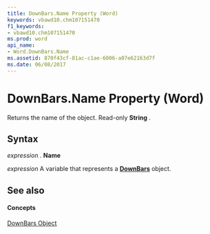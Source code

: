 ```yaml
---
title: DownBars.Name Property (Word)
keywords: vbawd10.chm107151470
f1_keywords:
- vbawd10.chm107151470
ms.prod: word
api_name:
- Word.DownBars.Name
ms.assetid: 870f43cf-81ac-c1ae-6006-a07e62163d7f
ms.date: 06/08/2017
---
```



# DownBars.Name Property (Word)

Returns the name of the object. Read-only **String** .


## Syntax

 _expression_ . **Name**

 _expression_ A variable that represents a **[DownBars](downbars-object-word.md)** object.


## See also


#### Concepts


[DownBars Object](downbars-object-word.md)


